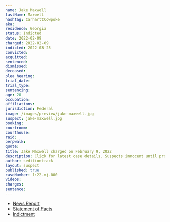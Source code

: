 ```yaml
---
name: Jake Maxwell
lastName: Maxwell
hashtag: CarharttCowpoke
aka:
residence: Georgia
status: Indicted
date: 2022-02-09
charged: 2022-02-09
indicted: 2022-03-25
convicted:
acquitted:
sentenced:
dismissed:
deceased:
plea_hearing:
trial_date:
trial_type:
sentencing:
age: 20
occupation:
affiliations:
jurisdiction: Federal
image: /images/preview/jake-maxwell.jpg
suspect: jake-maxwell.jpg
booking:
courtroom:
courthouse:
raid:
perpwalk:
quote:
title: Jake Maxwell charged on February 9, 2022
description: Click for latest case details. Suspects innocent until proven guilty.
author: seditiontrack
layout: suspect
published: true
caseNumber: 1:22-mj-000
videos:
charges:
sentence:
---
```


- [News Report](https://www.wgauradio.com/news/athens-man-is-latest-to-be-arrested-january-6-capitol-riot/DA44XZG34FA23CGVVGMPPP6CSI/)
- [Statement of Facts](https://www.justice.gov/usao-dc/case-multi-defendant/file/1473291/download)
- [Indictment](https://extremism.gwu.edu/sites/g/files/zaxdzs2191/f/Jake%20Maxwell%20Indictment.pdf)
